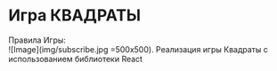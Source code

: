<!-- Sqare (1. Readme Added /1) -->
# Игра КВАДРАТЫ

Правила Игры:  
![Image](img/subscribe.jpg =500x500).
Реализация игры Квадраты с использованием библиотеки React
